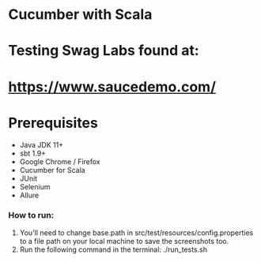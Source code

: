 # Cucumber with Scala

# Testing Swag Labs found at:

# https://www.saucedemo.com/

# Prerequisites

- Java JDK 11+
- sbt 1.9+
- Google Chrome / Firefox
- Cucumber for Scala
- JUnit
- Selenium
- Allure

### How to run:
1. You'll need to change base.path in src/test/resources/config.properties to a file path
on your local machine to save the screenshots too.
2. Run the following command in the terminal: ./run_tests.sh



